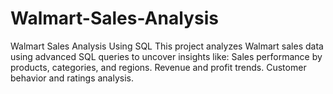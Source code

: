 # Walmart-Sales-Analysis
Walmart Sales Analysis Using SQL This project analyzes Walmart sales data using advanced SQL queries to uncover insights like:  Sales performance by products, categories, and regions. Revenue and profit trends. Customer behavior and ratings analysis.
